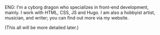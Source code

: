 ENG:
I'm a cyborg dragon who specializes in front-end development, mainly. I work with HTML, CSS, JS and Hugo.
I am also a hobbyist artist, musician, and writer; you can find out more via my website.

(This all will be more detailed later.)
